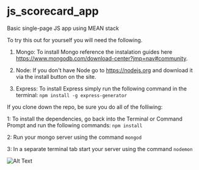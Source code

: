 # js_scorecard_app
Basic single-page JS app using MEAN stack

To try this out for yourself you will need the following.

1. Mongo: To install Mongo reference the instalation guides here https://www.mongodb.com/download-center?jmp=nav#community. 

2. Node: If you don't have Node go to https://nodejs.org and download it via the install button on the site. 

3. Express: To install Express simply run the following command in the terminal:
`npm install -g express-generator`

If you clone down the repo, be sure you do all of the folliwing:

1: To install the dependencies, go back into the Terminal or Command Prompt and run the following commands:
`npm install`

2: Run your mongo server using the command 
  `mongod`

3: In a separate terminal tab start your server using the command
  `nodemon`
  
![Alt Text]()
